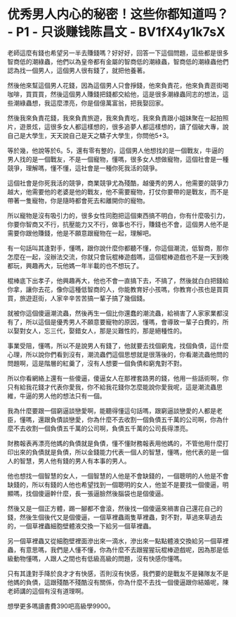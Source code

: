 # 优秀男人内心的秘密！这些你都知道吗？ - P1 - 只谈赚钱陈昌文 - BV1fX4y1k7sX

老師這麼有錢也希望另一半去賺錢嗎？好好好，回答一下這個問題，這些都是很多智商低的潮綠蟲，他們以為皇帝都有金屬的智商低的潮綠蟲，智商低的潮綠蟲他們認為找一個男人，這個男人很有錢了，就把他養著。

然後他來幫這個男人花錢，因為這個男人只會掙錢，他來負責花，他來負責逛街喝咖啡，買買買，然後這個男人賺錢把錢都交給他，這是很多潮綠蟲同志的想法，這些潮綠蟲想，我這麼漂亮，你是個億萬富翁，把我娶回家。

然後我來負責花錢，我來負責旅遊，我來負責吃，我來負責跟小姐妹聚在一起拍照片，遊景炫，這很多女人都這樣想的，很多追夢人都這樣想的，讀了個破大專，說自己是大學生，天天說自己是天之驕子大學生，你問他5+3。

等於幾，他說等於6。5，還有零有整的，這個男人他想找的是一個戰友，牛逼的男人找的是一個戰友，不是一個寵物，懂嗎，很多女人想做寵物，這個社會是一種競爭，理解嗎，懂不懂，這社會是一種你死我活的競爭。

這個社會是你死我活的競爭，商業競爭尤為殘酷，越優秀的男人，他需要的競爭力越大，他需要他的老婆是他的戰友，他不需要寵物，打仗你要帶的是戰友，而不是帶著一隻寵物，你是隨時都會死去和離開你的寵物。

所以寵物是沒有吸引力的，很多女性同胞把這個東西搞不明白，你有什麼吸引力，你要你智商又不行，抗壓能力又不行，做事也不行，賺錢也不會，這個男人他不是需要你跟他賺錢，他是不願意跟寵物在一起，理解吧。

有一句話叫其逢對手，懂嗎，跟你說什麼你都聽不懂，你這個潮流，低智商，那你怎麼在一起，沒辦法交流，你就只會玩棍棒遊戲嗎，這個棍棒遊戲也不是一天到晚都玩，興趣再大，玩他媽一年半載的也不想玩了。

棍棒底下出孝子，他興趣再大，他也不會一直搞下去，不搞了，然後就白白把錢給你拿，讓你去花，像你這種低智商的人，你能教育好小孩嗎，你教育小孩也是買買買，旅遊逛街，人家辛辛苦苦搞一輩子搞了幾個錢。

就被你這個傻逼潮流蟲，然後再生一個比你還蠢的潮流蟲，給禍害了人家家業都沒有了，所以這個是優秀男人不願意要寵物的原因，懂嗎，會導致一輩子白費的，所以娶對女人，忘三代，娶錯女人，那是災難性的，那是絕種性的。

事業受阻，懂嗎，所以不是說男人有錢了，他就要去找個窮鬼，找個負債，這什麼心理，所以說你們看到沒有，潮流蟲們這個思想就是很落後的，你看潮流蟲他問的問題啊，這是階層的紅羹了，沒有人想要一個負債和窮鬼對不對。

所以你看網絡上還有一些傻逼，傻逼女人在那裡套路男的錢，他用一些話術啊，你只有給我花錢才代表你愛我，你不給我花錢你怎麼能說你愛我呢，這是潮流蟲思維，牛逼的男人他的想法只有一個。

我為什麼要跟一個窮逼談戀愛啊，能聽得懂這句話嗎，跟窮逼談戀愛的人都是老臣，懂嗎，還跟負債談戀愛，你為什麼不去收割一個負債五千萬的公司啊，你為什麼不去收割一個負債五千萬的公司啊，負債五千萬的公司長得漂亮。

財務報表再漂亮他媽的負債就是負債，懂不懂財務報表用他媽的，不管他用什麼打印出來的負債就是負債，所以金錢能力代表一個人的智慧，懂嗎，他代表的是一個人的智慧，男人他有錢的男人有本事的男人。

他也想找一個智慧的女人，一個智慧的人他是不會缺錢的，一個聰明的人他是不會缺錢的，所以有錢的人他也希望找到一個聰明的女人，他並不是要找一個傻逼，明顯嗎，找個傻逼幹什麼，長一張逼臉然後腦袋也是個傻逼。

然後又是一個正方體，踢一腳都不會滾，然後找一個傻逼來禍害自己還花自己的錢，然後生個後代又是個傻逼，一個草裡蟲兩隻草裡蟲，對不對，草過來草過去的，一個草裡蟲細胞壁體液交換一下給另一個草裡蟲。

另一個草裡蟲又從細胞壁裡面滲出來一滴水，滲出來一點點體液交換給另一個草裡蟲，有意思嗎，我們是人懂不懂，你為什麼不去跟猩猩玩棍棒遊戲呢，因為那是低級動物懂嗎，人跟人之間也有低級高級的問題，沒有快感你懂嗎。

只有其逢對手降於良才才有快感，否則沒有快感，我們要的是戰友不是豬隊友不是他媽的負債，這跟殘酷不殘酷沒有關係，你為什麼不去找一個傻逼跟你結婚呢，陳老師講的這個有沒有道理啊。

想學更多嗎讀書費390吧高級學9900。